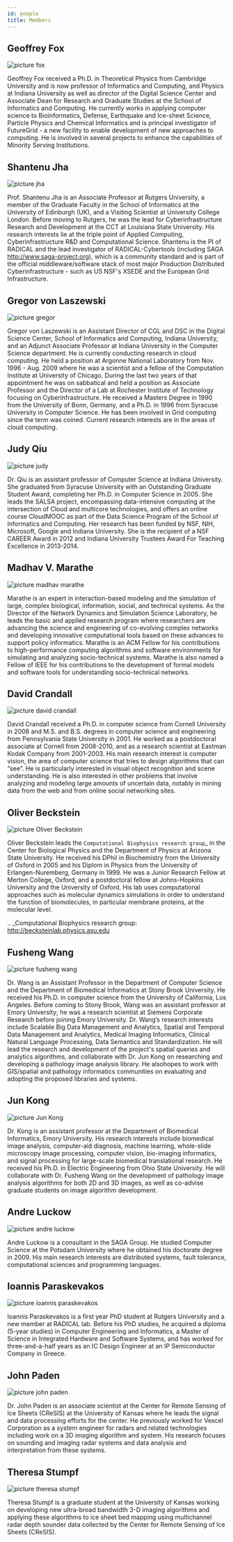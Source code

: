 ```yaml
---
id: people
title: Members
---
```


## Geoffrey Fox

![picture fox](assets/bio/fox.jpg)

Geoffrey Fox received a Ph.D. in Theoretical Physics from Cambridge
University and is now professor of Informatics and Computing, and
Physics at Indiana University as well as director of the Digital Science
Center and Associate Dean for Research and Graduate Studies at the
School of Informatics and Computing. He currently works in applying
computer science to Bioinformatics, Defense, Earthquake and Ice-sheet
Science, Particle Physics and Chemical Informatics and is principal
investigator of FutureGrid - a new facility to enable development of new
approaches to computing. He is involved in several projects to enhance
the capabilities of Minority Serving Institutions.

## Shantenu Jha

![picture jha](assets/bio/jha.jpg)

Prof. Shantenu Jha is an Associate Professor at Rutgers University, a
member of the Graduate Faculty in the School of Informatics at the
University of Edinburgh (UK), and a Visiting Scientist at University
College London. Before moving to Rutgers, he was the lead for
Cyberinfrastructure Research and Development at the CCT at Louisiana
State University. His research interests lie at the triple point of
Applied Computing, Cyberinfrastructure R&D and Computational Science.
Shantenu is the PI of RADICAL and the lead investigator of
RADICAL-Cybertools (including SAGA http://www.saga-project.org), which
is a community standard and is part of the official middleware/software
stack of most major Production Distributed Cyberinfrastructure - such as
US NSF's XSEDE and the European Grid Infrastructure.

## Gregor von Laszewski

![picture gregor](assets/bio/laszewski.jpg)

Gregor von Laszewski is an Assistant Director of CGL and DSC in the
Digital Science Center, School of Informatics and Computing, Indiana
University, and an Adjunct Associate Professor at Indiana University in
the Computer Science department. He is currently conducting research in
cloud computing. He held a position at Argonne National Laboratory from
Nov. 1996 - Aug. 2009 where he was a scientist and a fellow of the
Computation Institute at University of Chicago. During the last two
years of that appointment he was on sabbatical and held a position as
Associate Professor and the Director of a Lab at Rochester Institute of
Technology focusing on Cyberinfrastructure. He received a Masters Degree
in 1990 from the University of Bonn, Germany, and a Ph.D. in 1996 from
Syracuse University in Computer Science. He has been involved in Grid
computing since the term was coined. Current research interests are in
the areas of cloud computing.

## Judy Qiu

![picture judy](assets/bio/xqiu.jpg)

Dr. Qiu is an assistant professor of Computer Science at Indiana
University. She graduated from Syracuse University with an Outstanding
Graduate Student Award, completing her Ph.D. in Computer Science in
2005. She leads the SALSA project, encompassing data-intensive computing
at the intersection of Cloud and multicore technologies, and offers an
online course CloudMOOC as part of the Data Science Program of the
School of Informatics and Computing. Her research has been funded by
NSF, NIH, Microsoft, Google and Indiana University. She is the recipient
of a NSF CAREER Award in 2012 and Indiana University Trustees Award For
Teaching Excellence in 2013-2014.

## Madhav V. Marathe

![picture madhav marathe](assets/bio/marathe.jpg)

Marathe is an expert in interaction-based modeling and the simulation of
large, complex biological, information, social, and technical systems.
As the Director of the Network Dynamics and Simulation Science
Laboratory, he leads the basic and applied research program where
researchers are advancing the science and engineering of co-evolving
complex networks and developing innovative computational tools based on
these advances to support policy informatics. Marathe is an ACM Fellow
for his contributions to high-performance computing algorithms and
software environments for simulating and analyzing socio-technical
systems. Marathe is also named a Fellow of IEEE for his contributions to
the development of formal models and software tools for understanding
socio-technical networks.

## David Crandall

![picture david crandall](assets/bio/crandall.jpg)

David Crandall received a Ph.D. in computer science from Cornell
University in 2008 and M.S. and B.S. degrees in computer science and
engineering from Pennsylvania State University in 2001. He worked as a
postdoctoral associate at Cornell from 2008-2010, and as a research
scientist at Eastman Kodak Company from 2001-2003. His main research
interest is computer vision, the area of computer science that tries to
design algorithms that can “see”. He is particularly interested in
visual object recognition and scene understanding. He is also interested
in other problems that involve analyzing and modeling large amounts of
uncertain data, notably in mining data from the web and from online
social networking sites.


## Oliver Beckstein 

![picture Oliver Beckstein](assets/bio/beckstein.jpg)

Oliver Beckstein leads the `Computational Biophysics research group`_ in
the Center for Biological Physics and the Department of Physics at
Arizona State University. He received his DPhil in Biochemistry from
the University of Oxford in 2005 and his Diplom in Physics from the
University of Erlangen-Nuremberg, Germany in 1999. He was a Junior
Research Fellow at Merton College, Oxford, and a postdoctoral fellow
at Johns-Hopkins University and the University of Oxford. His lab uses
computational approaches such as molecular dynamics simulations in
order to understand the function of biomolecules, in particular
membrane proteins, at the molecular level.

.. _Computational Biophysics research group:
   http://becksteinlab.physics.asu.edu


## Fusheng Wang

![picture fusheng wang](assets/bio/wang.jpg)

Dr. Wang is an Assistant Professor in the Department of Computer Science
and the Department of Biomedical Informatics at Stony Brook University.
He received his Ph.D. in computer science from the University of
California, Los Angeles. Before coming to Stony Brook, Wang was an
assistant professor at Emory University; he was a research scientist at
Siemens Corporate Research before joining Emory University. Dr. Wang’s
research interests include Scalable Big Data Management and Analytics,
Spatial and Temporal Data Management and Analytics, Medical Imaging
Informatics, Clinical Natural Language Processing, Data Semantics and
Standardization. He will lead the research and development of the
project's spatial queries and analytics algorithms, and collaborate with
Dr. Jun Kong on researching and developing a pathology image analysis
library. He alsohopes to work with GIS/spatial and pathology informatics
communities on evaluating and adopting the proposed libraries and
systems.

## Jun Kong

![picture Jun Kong](assets/bio/kong.jpg)

Dr. Kong is an assistant professor at the Department of Biomedical
Informatics, Emory University. His research interests include biomedical
image analysis, computer-aid diagnosis, machine learning, whole-slide
microscopy image processing, computer vision, bio-imaging informatics,
and signal processing for large-scale biomedical translational research.
He received his Ph.D. in Electric Engineering from Ohio State
University. He will collaborate with Dr. Fusheng Wang on the development
of pathology image analysis algorithms for both 2D and 3D images, as
well as co-advise graduate students on image algorithm development.

## Andre Luckow

![picture andre luckow](assets/bio/luckow.jpg)

Andre Luckow is a consultant in the SAGA Group. He studied Computer
Science at the Potsdam University where he obtained his doctorate degree
in 2009. His main research interests are distributed systems, fault
tolerance, computational sciences and programming languages.

## Ioannis Paraskevakos

![picture ioannis paraskevakos](assets/bio/ioannis.jpg)

Ioannis Paraskevakos is a first year PhD student at Rutgers University
and a new member at RADICAL lab. Before his PhD studies, he acquired a
diploma (5-year studies) in Computer Engineering and Informatics, a
Master of Science in Integrated Hardware and Software Systems, and has
worked for three-and-a-half years as an IC Design Engineer at an IP
Semiconductor Company in Greece.

## John Paden

![picture john paden](assets/bio/paden.jpg)

Dr. John Paden is an associate scientist at the Center for Remote
Sensing of Ice Sheets (CReSIS) at the University of Kansas where he
leads the signal and data processing efforts for the center. He
previously worked for Vexcel Corporation as a system engineer for radars
and related technologies including work on a 3D imaging algorithm and
system. His research focuses on sounding and imaging radar systems and
data analysis and interpretation from these systems.

## Theresa Stumpf

![picture theresa stumpf](assets/bio/stumpf.jpg)


Theresa Stumpf is a graduate student at the University of Kansas working
on developing new ultra-broad bandwidth 3-D imaging algorithms and
applying these algorithms to ice sheet bed mapping using multichannel
radar depth sounder data collected by the Center for Remote Sensing of
Ice Sheets (CReSIS).

